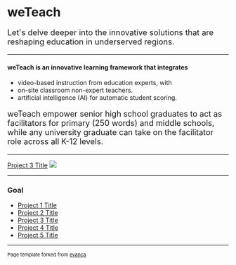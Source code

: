 # weTeach

<p style="font-size:18px">Let's delve deeper into the innovative solutions that are reshaping education in underserved regions.</p>

---

#### weTeach is an innovative learning framework that integrates 
* video-based instruction from education experts, with
* on-site classroom non-expert teachers.
* artificial intelligence (AI) for automatic student scoring.

<p style="font-size:18px">weTeach empower senior high school graduates to act as facilitators for primary (250 words) and middle schools, while any university graduate can take on the facilitator role across all K-12 levels.</p>

---
[Project 3 Title](http://example.com/)
<img src="images/dummy_thumbnail.jpg?raw=true"/>

---

### Goal


- [Project 1 Title](http://example.com/)
- [Project 2 Title](http://example.com/)
- [Project 3 Title](http://example.com/)
- [Project 4 Title](http://example.com/)
- [Project 5 Title](http://example.com/)

---




<p style="font-size:11px">Page template forked from <a href="https://github.com/evanca/quick-portfolio">evanca</a></p>
<!-- Remove above link if you don't want to attibute -->
